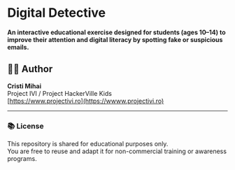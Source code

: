 # Digital Detective 
**An interactive educational exercise designed for students (ages 10–14) to improve their attention and digital literacy by spotting fake or suspicious emails.**
  
## 👨‍🏫 Author
**Cristi Mihai**  
Project IVI / Project HackerVille Kids  
[https://www.projectivi.ro](https://wwww.projectivi.ro)

---

### 📚 License
This repository is shared for educational purposes only.  
You are free to reuse and adapt it for non-commercial training or awareness programs.
